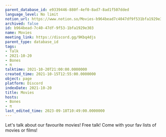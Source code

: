 ```yaml
---
parent_database_id: e9339446-880f-4ef0-8ad7-8ad1f507dded
language_level: No limit
notion_url: https://www.notion.so/Movies-b964bead7c4047df9f531bfa1929e303
archived: false
id: b964bead-7c40-47df-9f53-1bfa1929e303
name: Movies
meeting_link: https://discord.gg/9Kbq4djs
parent_type: database_id
tags:
- Talk
- 2021-10-20
- Bones
- π
talktime: 2021-10-20T21:00:00.0000000
created_time: 2021-10-15T12:55:00.0000000
object: page
platform: Discord
indexDate: 2021-10-20
title: Movies
hosts:
- Bones
- π
last_edited_time: 2023-09-18T10:49:00.0000000
---
```


Let's talk about our favourite movies!
Free talk! Come with your fav lists of movies or films!


